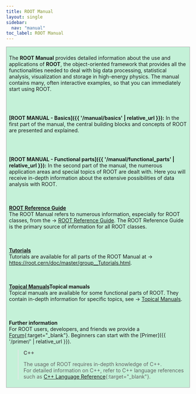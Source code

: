 ```yaml
---
title: ROOT Manual
layout: single
sidebar:
  nav: "manual"
toc_label: ROOT Manual
---
```


<div style="border:1px; border-style:solid; border-color:#AAAAAA; background-color:#c4f1d8; padding: 0.5em;">

The <b>ROOT Manual</b> provides detailed information about the use and applications of
<b>ROOT</b>, the object-oriented framework that provides all the functionalities needed
to deal with big data processing, statistical analysis, visualization and storage in high-energy physics. The manual contains many, often interactive examples, so that you can immediately start using ROOT.

<br><br>

<b>[ROOT MANUAL - Basics]({{ '/manual/basics' | relative_url }}):</b> In the first part of the manual, the central building blocks and concepts of
ROOT are presented and explained.

<br><br>

<b>[ROOT MANUAL - Functional parts]({{ '/manual/functional_parts' | relative_url }}):</b> In the second part of the manual, the numerous application areas
and special topics of ROOT are dealt with. Here you will receive in-depth information about the extensive possibilities of data analysis with ROOT.

<br><br>
<b><a href="https://root.cern/doc/master/" target="_blank">ROOT Reference Guide</a></b><br>
The ROOT Manual refers to numerous information, especially for ROOT classes, from the → <a href="https://root.cern/doc/master/" target="_blank">ROOT Reference Guide</a>. The ROOT Reference Guide
is the primary source of information for all ROOT classes.

<br><br>
<b><a href="https://root.cern/doc/master/group__Tutorials.html" target="_blank">Tutorials</a></b><br>
Tutorials are available for all parts of the ROOT Manual at → <a href="https://root.cern/doc/master/group__Tutorials.html" target="_blank">https://root.cern/doc/master/group__Tutorials.html</a>.

<br><br>
<b><a href="/web/topical">Topical Manuals</a>Topical manuals</a></b><br>
Topical manuals are available for some functional parts of ROOT. They contain in-depth information for specific topics, see → <a href="/web/topical">Topical Manuals</a>.

<br><br>
<b>Further information</b></b><br>
For ROOT users, developers, and friends we provide a [Forum](https://root-forum.cern.ch/){:target="_blank"}. Beginners can start with the [Primer]({{ '/primer/' | relative_url }}).


> **C++**
>
> The usage of ROOT requires in-depth knowledge of C++.<br>
> For detailed information on C++, refer to C++ language references such as [C++ Language Reference](https://docs.microsoft.com/en-us/cpp/cpp/cpp-language-reference?view=vs-2019){:target="_blank"}.
>
